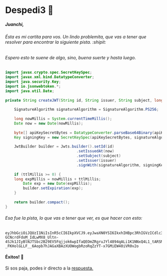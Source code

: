 # Despedi3 🎉

##### Juanchi,
###### Ésta es mi cartita para vos. Un lindo problemita, que vas a tener que resolver para encontrar la siguiente pista.  :shipit:

###### Espero esto te suene de algo, sino, buena suerte y hasta luego.

```java
import javax.crypto.spec.SecretKeySpec;
import javax.xml.bind.DatatypeConverter;
import java.security.Key;
import io.jsonwebtoken.*;
import java.util.Date;    
 
private String createJWT(String id, String issuer, String subject, long ttlMillis) {
 
    SignatureAlgorithm signatureAlgorithm = SignatureAlgorithm.PS256;
 
    long nowMillis = System.currentTimeMillis();
    Date now = new Date(nowMillis);
 
    byte[] apiKeySecretBytes = DatatypeConverter.parseBase64Binary(apiKey.getSecret());
    Key signingKey = new SecretKeySpec(apiKeySecretBytes, signatureAlgorithm.getJcaName());
 
    JwtBuilder builder = Jwts.builder().setId(id)
                                .setIssuedAt(now)
                                .setSubject(subject)
                                .setIssuer(issuer)
                                .signWith(signatureAlgorithm, signingKey);
 
    if (ttlMillis >= 0) {
    long expMillis = nowMillis + ttlMillis;
        Date exp = new Date(expMillis);
        builder.setExpiration(exp);
    }
 
    return builder.compact();
}
```


###### Esa fue la pista, lo que vas a tener que ver, es que hacer con esto:

```
eyJhbGciOiJQUzI1NiIsInR5cCI6IkpXVCJ9.eyJwaXN0YSI6IkxhIHBpc3RhIGVzICdlc3TDoSBtb2phZGEnIn0.SyTbKht-GCNcrdFdoM_IdLwMX8_Ultn-4SJk1JIyBlNJTSbc2B29EV5Fqjjok6wpIfaQEOmZRgruJYl4894qALi1K1NNxQ4L1_tARSMgqatWgM-_FKHolGLLF__6Aopb7hJAGaXBAzXUOWogbRzoRqZzYT-x7GMiEW40iVR0v2o
```


#### Éxitos!  🚀


Si sos paja, podes ir directo a la [respuesta.](https://www.youtube.com/watch?v=dQw4w9WgXcQ)
